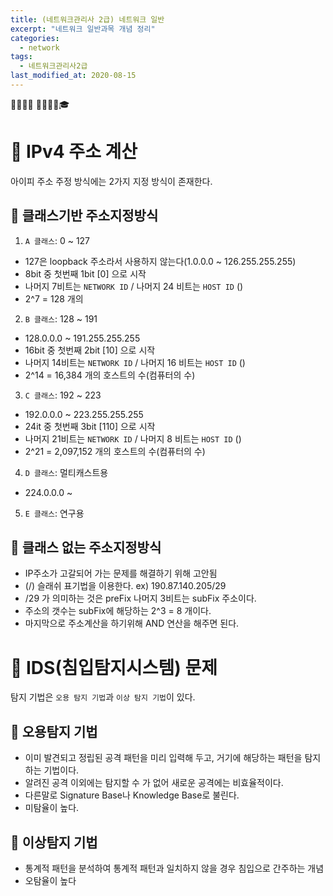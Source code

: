 ```yaml
---
title: (네트워크관리사 2급) 네트워크 일반
excerpt: "네트워크 일반과목 개념 정리"
categories:
  - network
tags:
  - 네트워크관리사2급
last_modified_at: 2020-08-15
---
```

💼📝🔑⏰ 📙📓📘📒🎓

# 💼 IPv4 주소 계산
아이피 주소 주정 방식에는 2가지 지정 방식이 존재한다.


## 📝 클래스기반 주소지정방식
1. `A 클래스`: 0 ~ 127
- 127은 loopback 주소라서 사용하지 않는다(1.0.0.0 ~ 126.255.255.255)
- 8bit 중 첫번째 1bit [0] 으로 시작
- 나머지 7비트는 `NETWORK ID` / 나머지 24 비트는 `HOST ID` ()
- 2^7 =  128 개의 
2. `B 클래스`: 128 ~ 191
- 128.0.0.0 ~ 191.255.255.255
- 16bit 중  첫번째 2bit [10] 으로 시작
- 나머지 14비트는 `NETWORK ID` / 나머지 16 비트는 `HOST ID` ()
- 2^14 =  16,384 개의 호스트의 수(컴퓨터의 수)
3. `C 클래스`: 192 ~ 223
- 192.0.0.0 ~ 223.255.255.255
- 24it 중  첫번째 3bit [110] 으로 시작
- 나머지 21비트는 `NETWORK ID` / 나머지 8 비트는 `HOST ID` ()
- 2^21 =  2,097,152 개의 호스트의 수(컴퓨터의 수)
4. `D 클래스`: 멀티캐스트용
- 224.0.0.0 ~ 
5. `E 클래스`: 연구용


## 📝 클래스 없는 주소지정방식
- IP주소가 고갈되어 가는 문제를 해결하기 위해 고안됨
- (/) 슬래쉬 표기법을 이용한다. ex) 190.87.140.205/29
- /29 가 의미하는 것은 preFix 나머지 3비트는 subFix 주소이다.
- 주소의 갯수는 subFix에 해당하는 2^3 = 8 개이다.
- 마지막으로 주소계산을 하기위해 AND 연산을 해주면 된다.


# 💼 IDS(침입탐지시스템) 문제
탐지 기법은 `오용 탐지 기법`과 `이상 탐지 기법`이 있다.

## 📝 오용탐지 기법
- 이미 발견되고 정립된 공격 패턴을 미리 입력해 두고, 거기에 해당하는 패턴을 탐지하는 기법이다.
- 알려진 공격 이외에는 탐지할 수 가 없어 새로운 공격에는 비효율적이다.
- 다른말로 Signature Base나 Knowledge Base로 불린다.
- 미탐율이 높다.

## 📝 이상탐지 기법
- 통계적 패턴을 분석하여 통계적 패턴과 일치하지 않을 경우 침입으로 간주하는 개념
- 오탐율이 높다